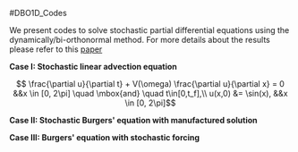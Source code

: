 #DBO1D_Codes

We present codes to solve stochastic partial differential equations using the dynamically/bi-orthonormal method. For more details about the results please refer to this [paper](https://arxiv.org/abs/1910.04299)

**Case I: Stochastic linear advection equation**

$$ \frac{\partial u}{\partial t} + V(\omega) \frac{\partial u}{\partial x} = 0 &&x \in [0, 2\pi] \quad \mbox{and} \quad  t\in[0,t_f],\\
          u(x,0) &= \sin(x), &&x \in [0, 2\pi]$$

**Case II: Stochastic Burgers' equation with manufactured solution** 

**Case III: Burgers' equation with stochastic forcing**
